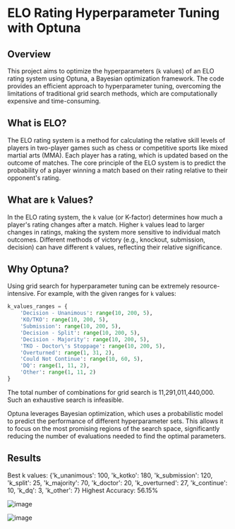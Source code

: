 # ELO Rating Hyperparameter Tuning with Optuna

## Overview

This project aims to optimize the hyperparameters (`k` values) of an ELO rating system using Optuna, a Bayesian optimization framework. The code provides an efficient approach to hyperparameter tuning, overcoming the limitations of traditional grid search methods, which are computationally expensive and time-consuming.

## What is ELO?

The ELO rating system is a method for calculating the relative skill levels of players in two-player games such as chess or competitive sports like mixed martial arts (MMA). Each player has a rating, which is updated based on the outcome of matches. The core principle of the ELO system is to predict the probability of a player winning a match based on their rating relative to their opponent's rating.

## What are `k` Values?

In the ELO rating system, the `k` value (or K-factor) determines how much a player's rating changes after a match. Higher `k` values lead to larger changes in ratings, making the system more sensitive to individual match outcomes. Different methods of victory (e.g., knockout, submission, decision) can have different `k` values, reflecting their relative significance.

## Why Optuna?

Using grid search for hyperparameter tuning can be extremely resource-intensive. For example, with the given ranges for `k` values:

```python
k_values_ranges = {
    'Decision - Unanimous': range(10, 200, 5),
    'KO/TKO': range(10, 200, 5),
    'Submission': range(10, 200, 5),
    'Decision - Split': range(10, 200, 5),
    'Decision - Majority': range(10, 200, 5),
    'TKO - Doctor\'s Stoppage': range(10, 200, 5),
    'Overturned': range(1, 31, 2),
    'Could Not Continue': range(10, 60, 5),
    'DQ': range(1, 11, 2),
    'Other': range(1, 11, 2)
}
```
The total number of combinations for grid search is 11,291,011,440,000. Such an exhaustive search is infeasible.

Optuna leverages Bayesian optimization, which uses a probabilistic model to predict the performance of different hyperparameter sets. This allows it to focus on the most promising regions of the search space, significantly reducing the number of evaluations needed to find the optimal parameters.
## Results

Best k values: {'k_unanimous': 100, 'k_kotko': 180, 'k_submission': 120, 'k_split': 25, 'k_majority': 70, 'k_doctor': 20, 'k_overturned': 27, 'k_continue': 10, 'k_dq': 3, 'k_other': 7}
Highest Accuracy: 56.15%

![image](https://github.com/datamus/elo_rating_mma/assets/174767540/b32656c4-8799-4cd2-9fa5-61f5b8ad9770)

![image](https://github.com/datamus/elo_rating_mma/assets/174767540/b285dbc4-6d65-4329-85d1-7d7d239809e5)


